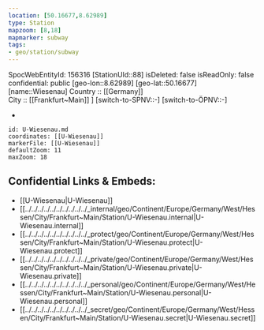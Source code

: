 ```yaml
---
location: [50.16677,8.62989] 
type: Station 
mapzoom: [8,18] 
mapmarker: subway 
tags:
- geo/station/subway
---
```

SpocWebEntityId: 156316
[StationUId::88] 
isDeleted: false
isReadOnly: false
confidential: public
[geo-lon::8.62989] 
[geo-lat::50.16677] 
[name::Wiesenau] 
Country :: [[Germany]]  
City :: [[Frankfurt~Main]] ] 
[switch-to-SPNV::-] 
[switch-to-ÖPNV::-] 

-

```leaflet
id: U-Wiesenau.md
coordinates: [[U-Wiesenau]] 
markerFile: [[U-Wiesenau]] 
defaultZoom: 11 
maxZoom: 18
```


## Confidential Links & Embeds: 
- [[U-Wiesenau|U-Wiesenau]] 
- [[../../../../../../../../../../_internal/geo/Continent/Europe/Germany/West/Hessen/City/Frankfurt~Main/Station/U-Wiesenau.internal|U-Wiesenau.internal]] 
- [[../../../../../../../../../../_protect/geo/Continent/Europe/Germany/West/Hessen/City/Frankfurt~Main/Station/U-Wiesenau.protect|U-Wiesenau.protect]] 
- [[../../../../../../../../../../_private/geo/Continent/Europe/Germany/West/Hessen/City/Frankfurt~Main/Station/U-Wiesenau.private|U-Wiesenau.private]] 
- [[../../../../../../../../../../_personal/geo/Continent/Europe/Germany/West/Hessen/City/Frankfurt~Main/Station/U-Wiesenau.personal|U-Wiesenau.personal]] 
- [[../../../../../../../../../../_secret/geo/Continent/Europe/Germany/West/Hessen/City/Frankfurt~Main/Station/U-Wiesenau.secret|U-Wiesenau.secret]] 
